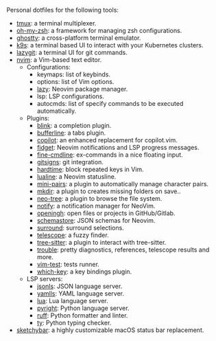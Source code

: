 Personal dotfiles for the following tools:

- [tmux](https://github.com/tmux/tmux/wiki): a terminal multiplexer.
- [oh-my-zsh](https://ohmyz.sh/): a framework for managing zsh configurations.
- [ghostty](http://ghostty.org): a cross-platform terminal emulator.
- [k9s](https://k9scli.io/): a terminal based UI to interact with your Kubernetes clusters.
- [lazygit](https://github.com/jesseduffield/lazygit): a terminal UI for git commands.
- [nvim](https://neovim.io/): a Vim-based text editor.
    - Configurations:
      - keymaps: list of keybinds.
      - options: list of Vim options.
      - [lazy](https://github.com/LazyVim/LazyVim): Neovim package manager.
      - lsp: LSP configurations.
      - autocmds: list of specify commands to be executed automatically.
    - Plugins:
      - [blink](https://github.com/Saghen/blink.cmp): a completion plugin.
      - [bufferline](https://github.com/akinsho/bufferline.nvim): a tabs plugin.
      - [copilot](https://github.com/zbirenbaum/copilot.lua): an enhanced replacement for copilot.vim.
      - [fidget](https://github.com/j-hui/fidget.nvim): Neovim notifications and LSP progress messages.
      - [fine-cmdline](https://github.com/VonHeikemen/fine-cmdline.nvim): ex-commands in a nice floating input.
      - [gitsigns](https://github.com/lewis6991/gitsigns.nvim): git integration.
      - [hardtime](https://github.com/m4xshen/hardtime.nvim): block repeated keys in Vim.
      - [lualine](https://github.com/nvim-lualine/lualine.nvim): a Neovim statusline.
      - [mini-pairs](https://github.com/echasnovski/mini.pairs): a plugin to automatically manage character pairs.
      - [mkdir](https://github.com/jghauser/mkdir.nvim): a plugin to creates missing folders on save..
      - [neo-tree](https://github.com/nvim-neo-tree/neo-tree.nvim): a plugin to browse the file system.
      - [notify](https://github.com/rcarriga/nvim-notify): a notification manager for NeoVim.
      - [openingh](https://github.com/Almo7aya/openingh.nvim): open files or projects in GitHub/Gitlab.
      - [schemastore](https://github.com/b0o/SchemaStore.nvim): JSON schemas for Neovim.
      - [surround](https://github.com/kylechui/nvim-surround): surround selections.
      - [telescope](https://github.com/nvim-telescope/telescope.nvim): a fuzzy finder.
      - [tree-sitter](https://github.com/nvim-treesitter/nvim-treesitter): a plugin to interact with tree-sitter.
      - [trouble](https://github.com/folke/trouble.nvim): pretty diagnostics, references, telescope results and more.
      - [vim-test](https://github.com/vim-test/vim-test): tests runner.
      - [which-key](https://github.com/folke/which-key.nvim): a key bindings plugin.
    - LSP servers:
      - [jsonls](https://github.com/Microsoft/vscode/blob/main/extensions/json-language-features/server/README.md): JSON language server.
      - [yamlls](https://github.com/redhat-developer/yaml-language-server): YAML language server.
      - [lua](https://github.com/LuaLS/lua-language-server): Lua language server.
      - [pyright](https://github.com/microsoft/pyright): Python language server.
      - [ruff](https://github.com/astral-sh/ruff): Python formatter and linter.
      - [ty](https://github.com/astral-sh/ty): Python typing checker.
- [sketchybar](https://github.com/FelixKratz/SketchyBar): a highly customizable macOS status bar replacement.
